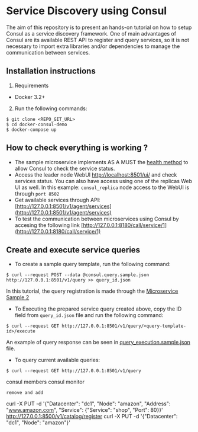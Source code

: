 
# Service Discovery using Consul

The aim of this repository is to present an hands-on tutorial on how to setup Consul as a service discovery framework. One of main advantages of Consul are its available REST API to register and query services, so it is not necessary to import extra libraries and/or dependencies to manage the communication between services.

## Installation instructions

1. Requirements

* Docker 3.2+

2. Run the following commands:

```
$ git clone <REPO_GIT_URL>
$ cd docker-consul-demo
$ docker-compose up  
```


## How to check everything is working ?

* The sample microservice implements AS A MUST the [health method](http://127.0.0.1:8080/health) to allow Consul to check the service status.
* Access the leader node WebUI [http://localhost:8501/ui/](http://127.0.0.1:8501/ui/) and check services status. You can also have access using one of the replicas Web UI as well. In this example: `consul_replica` node access to the WebUI is through `port 8502`
* Get available services through API: [http://127.0.0.1:8501/v1/agent/services](http://127.0.0.1:8501/v1/agent/services)
* To test the communication between microservices using Consul by accesing the following link [http://127.0.0.1:8180/call/service/1](http://127.0.0.1:8180/call/service/1)


## Create and execute service queries

* To create a sample query template, run the following command:

```
$ curl --request POST --data @consul.query.sample.json http://127.0.0.1:8501/v1/query >> query_id.json
```

In this tutorial, the query registration is made through the [Microservice Sample 2](microservice_sample_2/Server.py)

* To Executing the prepared service query created above, copy the ID field from `query_id.json` file and run the following command:

```
$ curl --request GET http://127.0.0.1:8501/v1/query/<query-template-id>/execute
```

An example of query response can be seen in [query_execution.sample.json](query_execution.sample.json) file.

* To query current available queries:

```
$ curl --request GET http://127.0.0.1:8501/v1/query
```
 consul members
 consul monitor
 ```
remove and add
 ```
curl -X PUT -d '{"Datacenter": "dc1", "Node": "amazon", "Address": "www.amazon.com", "Service": {"Service": "shop", "Port": 80}}' http://127.0.0.1:8500/v1/catalog/register
curl -X PUT -d '{"Datacenter": "dc1", "Node": "amazon"}'
```
